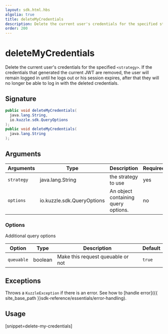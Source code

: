 ```yaml
---
layout: sdk.html.hbs
algolia: true
title: deleteMyCredentials
description: Delete the current user's credentials for the specified strategy
order: 200
---
```


# deleteMyCredentials

Delete the current user's credentials for the specified `<strategy>`. If the credentials that generated the current JWT are removed, the user will remain logged in until he logs out or his session expires, after that they will no longer be able to log in with the deleted credentials.

## Signature

```java
public void deleteMyCredentials(
  java.lang.String,
  io.kuzzle.sdk.QueryOptions
);
public void deleteMyCredentials(
  java.lang.String
);
```

## Arguments

| Arguments    | Type    | Description | Required
|--------------|---------|-------------|----------
| `strategy` | java.lang.String | the strategy to use    | yes
| `options`  | io.kuzzle.sdk.QueryOptions    | An object containing query options. | no       |


### **Options**

Additional query options

| Option     | Type    | Description                       | Default |
| ---------- | ------- | --------------------------------- | ------- |
| `queuable` | boolean | Make this request queuable or not | `true`  |

## Exceptions

Throws a `KuzzleException` if there is an error. See how to [handle error]({{ site_base_path }}sdk-reference/essentials/error-handling).

## Usage

[snippet=delete-my-credentials]
